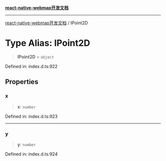 [**react-native-webmap开发文档**](../README.md)

***

[react-native-webmap开发文档](../globals.md) / IPoint2D

# Type Alias: IPoint2D

> **IPoint2D** = `object`

Defined in: index.d.ts:922

## Properties

### x

> **x**: `number`

Defined in: index.d.ts:923

***

### y

> **y**: `number`

Defined in: index.d.ts:924
